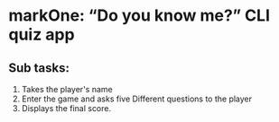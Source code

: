 # markOne: “Do you know me?” CLI quiz app
## Sub tasks:
1. Takes the player's name
1. Enter the game and asks five Different questions to the player
1. Displays the final score.